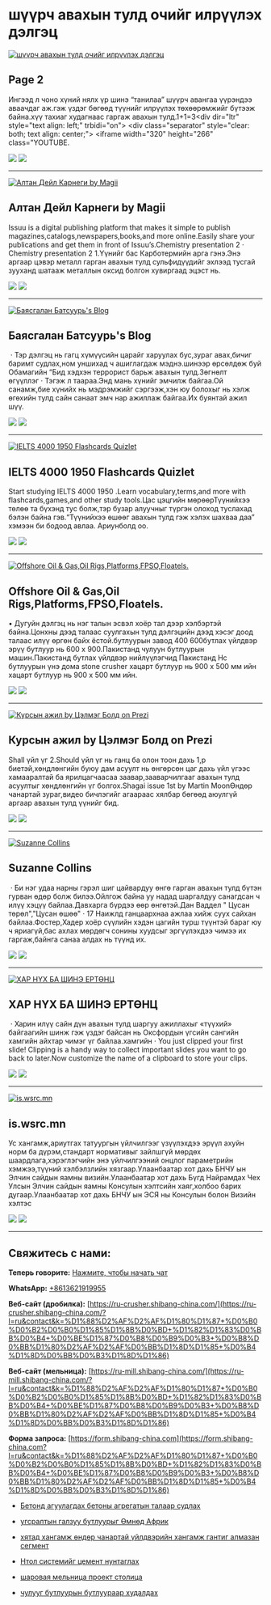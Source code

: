 # шүүрч авахын тулд очийг илрүүлэх дэлгэц

<a href="https://swt.shibang-china.com/?l=ru&img&k=%D1%88%D2%AF%D2%AF%D1%80%D1%87+%D0%B0%D0%B2%D0%B0%D1%85%D1%8B%D0%BD+%D1%82%D1%83%D0%BB%D0%B4+%D0%BE%D1%87%D0%B8%D0%B9%D0%B3+%D0%B8%D0%BB%D1%80%D2%AF%D2%AF%D0%BB%D1%8D%D1%85+%D0%B4%D1%8D%D0%BB%D0%B3%D1%8D%D1%86" target="_blank">![шүүрч авахын тулд очийг илрүүлэх дэлгэц](http://static.shibang-china.com/all-800x300/398.jpg)</a>

## Page 2
Ингээд л чоно хүний нялх үр шинэ “танилаа” шүүрч авангаа үүрэндээ аваачдаг аж.гэж үздэг бөгөөд түүнийг илрүүлэх төхөөрөмжийг бүтээж байна.хүү тахиаг худагнаас гаргаж авахын тулд.1+1=3&lt;div dir=&quot;ltr&quot; style=&quot;text align: left;&quot; trbidi=&quot;on&quot;&gt; &lt;div class=&quot;separator&quot; style=&quot;clear: both; text align: center;&quot;&gt; &lt;iframe width=&quot;320&quot; height=&quot;266&quot; class=&quot;YOUTUBE.


<a href="https://whatsapp.shibangsoft.com/WhatsApp.php" target="_blank" title="WhatsApp">![](http://static.shibang-china.com/icon/whatsapp.png)</a> <a href="https://swt.shibang-china.com/?l=ru&icon&k=%D1%88%D2%AF%D2%AF%D1%80%D1%87+%D0%B0%D0%B2%D0%B0%D1%85%D1%8B%D0%BD+%D1%82%D1%83%D0%BB%D0%B4+%D0%BE%D1%87%D0%B8%D0%B9%D0%B3+%D0%B8%D0%BB%D1%80%D2%AF%D2%AF%D0%BB%D1%8D%D1%85+%D0%B4%D1%8D%D0%BB%D0%B3%D1%8D%D1%86" target="_blank">![](http://static.shibang-china.com/icon/chat-ru.png)</a>

---

<a href="https://swt.shibang-china.com/?l=ru&img&k=%D1%88%D2%AF%D2%AF%D1%80%D1%87+%D0%B0%D0%B2%D0%B0%D1%85%D1%8B%D0%BD+%D1%82%D1%83%D0%BB%D0%B4+%D0%BE%D1%87%D0%B8%D0%B9%D0%B3+%D0%B8%D0%BB%D1%80%D2%AF%D2%AF%D0%BB%D1%8D%D1%85+%D0%B4%D1%8D%D0%BB%D0%B3%D1%8D%D1%86" target="_blank">![Алтан Дейл Карнеги by Magii](http://static.shibang-china.com/all-800x300/152.jpg)</a>

## Алтан Дейл Карнеги by Magii
Issuu is a digital publishing platform that makes it simple to publish magazines,catalogs,newspapers,books,and more online.Easily share your publications and get them in front of Issuu’s.Chemistry presentation 2&nbsp;&#0183;&#32;Chemistry presentation 2 1.Үүнийг бас Карботермийн арга гэнэ.Энэ аргаар цэвэр металл гарган авахын тулд сульфидүүдийг эхлээд тусгай зууханд шатааж металлын оксид болгон хувиргаад эцэст нь.


<a href="https://whatsapp.shibangsoft.com/WhatsApp.php" target="_blank" title="WhatsApp">![](http://static.shibang-china.com/icon/whatsapp.png)</a> <a href="https://swt.shibang-china.com/?l=ru&icon&k=%D1%88%D2%AF%D2%AF%D1%80%D1%87+%D0%B0%D0%B2%D0%B0%D1%85%D1%8B%D0%BD+%D1%82%D1%83%D0%BB%D0%B4+%D0%BE%D1%87%D0%B8%D0%B9%D0%B3+%D0%B8%D0%BB%D1%80%D2%AF%D2%AF%D0%BB%D1%8D%D1%85+%D0%B4%D1%8D%D0%BB%D0%B3%D1%8D%D1%86" target="_blank">![](http://static.shibang-china.com/icon/chat-ru.png)</a>

---

<a href="https://swt.shibang-china.com/?l=ru&img&k=%D1%88%D2%AF%D2%AF%D1%80%D1%87+%D0%B0%D0%B2%D0%B0%D1%85%D1%8B%D0%BD+%D1%82%D1%83%D0%BB%D0%B4+%D0%BE%D1%87%D0%B8%D0%B9%D0%B3+%D0%B8%D0%BB%D1%80%D2%AF%D2%AF%D0%BB%D1%8D%D1%85+%D0%B4%D1%8D%D0%BB%D0%B3%D1%8D%D1%86" target="_blank">![Баясгалан Батсуурь's Blog](http://static.shibang-china.com/all-800x300/808.jpg)</a>

## Баясгалан Батсуурь's Blog
&nbsp;&#0183;&#32;Тэр дэлгэц нь гагц хүмүүсийн царайг харуулах бус,зураг авах,бичиг баримт судлах,ном уншихад ч ашиглагдаж мэднэ.шинээр өрсөлдөж буй Обамагийн “Бид хэдхэн террорист барьж авахын тулд.Зөгнөлт өгүүллэг&nbsp;&#0183;&#32;Тэгэж л таараа.Энд мань хүнийг эмчилж байгаа.Ой санамж,бие хүнийх нь мэдрэмжийг сэргээж,хэн юу болохыг нь хэлж өгөхийн тулд сайн санаат эмч нар ажиллаж байгаа.Их буянтай ажил шүү.


<a href="https://whatsapp.shibangsoft.com/WhatsApp.php" target="_blank" title="WhatsApp">![](http://static.shibang-china.com/icon/whatsapp.png)</a> <a href="https://swt.shibang-china.com/?l=ru&icon&k=%D1%88%D2%AF%D2%AF%D1%80%D1%87+%D0%B0%D0%B2%D0%B0%D1%85%D1%8B%D0%BD+%D1%82%D1%83%D0%BB%D0%B4+%D0%BE%D1%87%D0%B8%D0%B9%D0%B3+%D0%B8%D0%BB%D1%80%D2%AF%D2%AF%D0%BB%D1%8D%D1%85+%D0%B4%D1%8D%D0%BB%D0%B3%D1%8D%D1%86" target="_blank">![](http://static.shibang-china.com/icon/chat-ru.png)</a>

---

<a href="https://swt.shibang-china.com/?l=ru&img&k=%D1%88%D2%AF%D2%AF%D1%80%D1%87+%D0%B0%D0%B2%D0%B0%D1%85%D1%8B%D0%BD+%D1%82%D1%83%D0%BB%D0%B4+%D0%BE%D1%87%D0%B8%D0%B9%D0%B3+%D0%B8%D0%BB%D1%80%D2%AF%D2%AF%D0%BB%D1%8D%D1%85+%D0%B4%D1%8D%D0%BB%D0%B3%D1%8D%D1%86" target="_blank">![IELTS 4000 1950 Flashcards Quizlet](http://static.shibang-china.com/all-800x300/767.jpg)</a>

## IELTS 4000 1950 Flashcards Quizlet
Start studying IELTS 4000 1950 .Learn vocabulary,terms,and more with flashcards,games,and other study tools.Цас цэцгийн мөрөөрТүүнийхээ төлөө та бүхэнд тус болж,тэр бузар алуучныг түргэн олоход туслахад бэлэн байна гэв.“Түүнийхээ өшөөг авахын тулд гэж хэлэх шахваа даа” хэмээн би бодоод авлаа. Ариунболд оо.


<a href="https://whatsapp.shibangsoft.com/WhatsApp.php" target="_blank" title="WhatsApp">![](http://static.shibang-china.com/icon/whatsapp.png)</a> <a href="https://swt.shibang-china.com/?l=ru&icon&k=%D1%88%D2%AF%D2%AF%D1%80%D1%87+%D0%B0%D0%B2%D0%B0%D1%85%D1%8B%D0%BD+%D1%82%D1%83%D0%BB%D0%B4+%D0%BE%D1%87%D0%B8%D0%B9%D0%B3+%D0%B8%D0%BB%D1%80%D2%AF%D2%AF%D0%BB%D1%8D%D1%85+%D0%B4%D1%8D%D0%BB%D0%B3%D1%8D%D1%86" target="_blank">![](http://static.shibang-china.com/icon/chat-ru.png)</a>

---

<a href="https://swt.shibang-china.com/?l=ru&img&k=%D1%88%D2%AF%D2%AF%D1%80%D1%87+%D0%B0%D0%B2%D0%B0%D1%85%D1%8B%D0%BD+%D1%82%D1%83%D0%BB%D0%B4+%D0%BE%D1%87%D0%B8%D0%B9%D0%B3+%D0%B8%D0%BB%D1%80%D2%AF%D2%AF%D0%BB%D1%8D%D1%85+%D0%B4%D1%8D%D0%BB%D0%B3%D1%8D%D1%86" target="_blank">![Offshore Oil &amp; Gas,Oil Rigs,Platforms,FPSO,Floatels.](http://static.shibang-china.com/all-800x300/1209.jpg)</a>

## Offshore Oil &amp; Gas,Oil Rigs,Platforms,FPSO,Floatels.
• Дугуйн дэлгэц нь нэг талын эсвэл хоёр тал дээр хэлбэртэй байна.Цонхны дээд талаас суулгахын тулд дэлгэцийн дээд хэсэг доод талаас илүү өргөн байх ёстой.бутлуурын завод 400 600бутлах үйлдвэр эрүү бутлуур нь 600 х 900.Пакистанд чулуун бутлуурын машин.Пакистанд бутлах үйлдвэр нийлүүлэгчид Пакистанд Hc бутлуурын үнэ дома stone crusher хацарт бутлуур нь 900 х 500 мм ийн хацарт бутлуур нь 900 х 500 мм ийн.


<a href="https://whatsapp.shibangsoft.com/WhatsApp.php" target="_blank" title="WhatsApp">![](http://static.shibang-china.com/icon/whatsapp.png)</a> <a href="https://swt.shibang-china.com/?l=ru&icon&k=%D1%88%D2%AF%D2%AF%D1%80%D1%87+%D0%B0%D0%B2%D0%B0%D1%85%D1%8B%D0%BD+%D1%82%D1%83%D0%BB%D0%B4+%D0%BE%D1%87%D0%B8%D0%B9%D0%B3+%D0%B8%D0%BB%D1%80%D2%AF%D2%AF%D0%BB%D1%8D%D1%85+%D0%B4%D1%8D%D0%BB%D0%B3%D1%8D%D1%86" target="_blank">![](http://static.shibang-china.com/icon/chat-ru.png)</a>

---

<a href="https://swt.shibang-china.com/?l=ru&img&k=%D1%88%D2%AF%D2%AF%D1%80%D1%87+%D0%B0%D0%B2%D0%B0%D1%85%D1%8B%D0%BD+%D1%82%D1%83%D0%BB%D0%B4+%D0%BE%D1%87%D0%B8%D0%B9%D0%B3+%D0%B8%D0%BB%D1%80%D2%AF%D2%AF%D0%BB%D1%8D%D1%85+%D0%B4%D1%8D%D0%BB%D0%B3%D1%8D%D1%86" target="_blank">![Курсын ажил by Цэлмэг Болд on Prezi](http://static.shibang-china.com/all-800x300/985.jpg)</a>

## Курсын ажил by Цэлмэг Болд on Prezi
Shall үйл үг 2.Should үйл үг нь ганц ба олон тоон дахь 1,р биетэй,хөндлөнгийн буюу дам асуулт нь өнгөрсөн цаг дахь үйл үгээс хамааралтай ба ярилцагчаасаа заавар,зааварчилгааг авахын тулд асуултыг хөндлөнгийн үг болгох.Shagai issue 1st by Martin MoonӨндөр чанартай зураг,видео бичлэгийг агаараас хялбар бөгөөд аюулгүй аргаар авахын тулд үүнийг бид.


<a href="https://whatsapp.shibangsoft.com/WhatsApp.php" target="_blank" title="WhatsApp">![](http://static.shibang-china.com/icon/whatsapp.png)</a> <a href="https://swt.shibang-china.com/?l=ru&icon&k=%D1%88%D2%AF%D2%AF%D1%80%D1%87+%D0%B0%D0%B2%D0%B0%D1%85%D1%8B%D0%BD+%D1%82%D1%83%D0%BB%D0%B4+%D0%BE%D1%87%D0%B8%D0%B9%D0%B3+%D0%B8%D0%BB%D1%80%D2%AF%D2%AF%D0%BB%D1%8D%D1%85+%D0%B4%D1%8D%D0%BB%D0%B3%D1%8D%D1%86" target="_blank">![](http://static.shibang-china.com/icon/chat-ru.png)</a>

---

<a href="https://swt.shibang-china.com/?l=ru&img&k=%D1%88%D2%AF%D2%AF%D1%80%D1%87+%D0%B0%D0%B2%D0%B0%D1%85%D1%8B%D0%BD+%D1%82%D1%83%D0%BB%D0%B4+%D0%BE%D1%87%D0%B8%D0%B9%D0%B3+%D0%B8%D0%BB%D1%80%D2%AF%D2%AF%D0%BB%D1%8D%D1%85+%D0%B4%D1%8D%D0%BB%D0%B3%D1%8D%D1%86" target="_blank">![Suzanne Collins](http://static.shibang-china.com/all-800x300/684.jpg)</a>

## Suzanne Collins
&nbsp;&#0183;&#32; Би нэг удаа нарны гэрэл шиг цайвардуу өнгө гарган авахын тулд бүтэн гурван өдөр болж билээ.Ойлгож байна уу надад шаргалдуу санагдсан ч илүү хэцүү байлаа.Давхарга бүрдээ өөр өнгөтэй.Дан Ваддел &quot; Цусан төрөл&quot;,&quot;Цусан өшөө&quot;&nbsp;&#0183;&#32;17 Наижлд ганцаархнаа ажлаа хийж суух сайхан байлаа.Фостер,Хадер хоёр сүүлийн хэдэн цагийн турш түүнтэй бараг юу ч яриагүй,бас ахлах мөрдөгч сонины хуудсыг эргүүлэхдээ чимээ их гаргаж,байнга санаа алдах нь түүнд их.


<a href="https://whatsapp.shibangsoft.com/WhatsApp.php" target="_blank" title="WhatsApp">![](http://static.shibang-china.com/icon/whatsapp.png)</a> <a href="https://swt.shibang-china.com/?l=ru&icon&k=%D1%88%D2%AF%D2%AF%D1%80%D1%87+%D0%B0%D0%B2%D0%B0%D1%85%D1%8B%D0%BD+%D1%82%D1%83%D0%BB%D0%B4+%D0%BE%D1%87%D0%B8%D0%B9%D0%B3+%D0%B8%D0%BB%D1%80%D2%AF%D2%AF%D0%BB%D1%8D%D1%85+%D0%B4%D1%8D%D0%BB%D0%B3%D1%8D%D1%86" target="_blank">![](http://static.shibang-china.com/icon/chat-ru.png)</a>

---

<a href="https://swt.shibang-china.com/?l=ru&img&k=%D1%88%D2%AF%D2%AF%D1%80%D1%87+%D0%B0%D0%B2%D0%B0%D1%85%D1%8B%D0%BD+%D1%82%D1%83%D0%BB%D0%B4+%D0%BE%D1%87%D0%B8%D0%B9%D0%B3+%D0%B8%D0%BB%D1%80%D2%AF%D2%AF%D0%BB%D1%8D%D1%85+%D0%B4%D1%8D%D0%BB%D0%B3%D1%8D%D1%86" target="_blank">![ХАР НҮХ БА ШИНЭ ЕРТӨНЦ](http://static.shibang-china.com/all-800x300/248.jpg)</a>

## ХАР НҮХ БА ШИНЭ ЕРТӨНЦ
&nbsp;&#0183;&#32;Харин илүү сайн дүн авахын тулд шаргуу ажиллахыг &#171;түүхий&#187; байгаагийн шинж гэж үздэг байсан нь Оксфордын үгсийн сангийн хамгийн айхтар чимэг үг байлаа.хамгийн&nbsp;&#0183;&#32;You just clipped your first slide! Clipping is a handy way to collect important slides you want to go back to later.Now customize the name of a clipboard to store your clips.


<a href="https://whatsapp.shibangsoft.com/WhatsApp.php" target="_blank" title="WhatsApp">![](http://static.shibang-china.com/icon/whatsapp.png)</a> <a href="https://swt.shibang-china.com/?l=ru&icon&k=%D1%88%D2%AF%D2%AF%D1%80%D1%87+%D0%B0%D0%B2%D0%B0%D1%85%D1%8B%D0%BD+%D1%82%D1%83%D0%BB%D0%B4+%D0%BE%D1%87%D0%B8%D0%B9%D0%B3+%D0%B8%D0%BB%D1%80%D2%AF%D2%AF%D0%BB%D1%8D%D1%85+%D0%B4%D1%8D%D0%BB%D0%B3%D1%8D%D1%86" target="_blank">![](http://static.shibang-china.com/icon/chat-ru.png)</a>

---

<a href="https://swt.shibang-china.com/?l=ru&img&k=%D1%88%D2%AF%D2%AF%D1%80%D1%87+%D0%B0%D0%B2%D0%B0%D1%85%D1%8B%D0%BD+%D1%82%D1%83%D0%BB%D0%B4+%D0%BE%D1%87%D0%B8%D0%B9%D0%B3+%D0%B8%D0%BB%D1%80%D2%AF%D2%AF%D0%BB%D1%8D%D1%85+%D0%B4%D1%8D%D0%BB%D0%B3%D1%8D%D1%86" target="_blank">![is.wsrc.mn](http://static.shibang-china.com/all-800x300/990.jpg)</a>

## is.wsrc.mn
Ус хангамж,ариутгах татуургын үйлчилгээг үзүүлэхдээ эрүүл ахуйн норм ба дүрэм,стандарт нормативыг зайлшгүй мөрдөх шаардлага,хэрэглэгчийн энэ үйлчилгээний онцлог параметрийн хэмжээ,түүний хэлбэлзлийн хязгаар.Улаанбаатар хот дахь БНЧУ ын Элчин сайдын яамны визийн.Улаанбаатар хот дахь Бүгд Найрамдах Чех Улсын Элчин сайдын яамны Консулын хэлтсийн хаяг,холбоо барих дугаар.Улаанбаатар хот дахь БНЧУ ын ЭСЯ ны Консулын болон Визийн хэлтэс


<a href="https://whatsapp.shibangsoft.com/WhatsApp.php" target="_blank" title="WhatsApp">![](http://static.shibang-china.com/icon/whatsapp.png)</a> <a href="https://swt.shibang-china.com/?l=ru&icon&k=%D1%88%D2%AF%D2%AF%D1%80%D1%87+%D0%B0%D0%B2%D0%B0%D1%85%D1%8B%D0%BD+%D1%82%D1%83%D0%BB%D0%B4+%D0%BE%D1%87%D0%B8%D0%B9%D0%B3+%D0%B8%D0%BB%D1%80%D2%AF%D2%AF%D0%BB%D1%8D%D1%85+%D0%B4%D1%8D%D0%BB%D0%B3%D1%8D%D1%86" target="_blank">![](http://static.shibang-china.com/icon/chat-ru.png)</a>

---
## Свяжитесь с нами:

**Теперь говорите:** [Нажмите, чтобы начать чат](https://swt.shibang-china.com?l=ru&contact&k=%D1%88%D2%AF%D2%AF%D1%80%D1%87+%D0%B0%D0%B2%D0%B0%D1%85%D1%8B%D0%BD+%D1%82%D1%83%D0%BB%D0%B4+%D0%BE%D1%87%D0%B8%D0%B9%D0%B3+%D0%B8%D0%BB%D1%80%D2%AF%D2%AF%D0%BB%D1%8D%D1%85+%D0%B4%D1%8D%D0%BB%D0%B3%D1%8D%D1%86)

**WhatsApp:**  [+8613621919955](https://whatsapp.shibangsoft.com/WhatsApp.php)

**Веб-сайт (дробилка):** [https://ru-crusher.shibang-china.com/](https://ru-crusher.shibang-china.com/?l=ru&contact&k=%D1%88%D2%AF%D2%AF%D1%80%D1%87+%D0%B0%D0%B2%D0%B0%D1%85%D1%8B%D0%BD+%D1%82%D1%83%D0%BB%D0%B4+%D0%BE%D1%87%D0%B8%D0%B9%D0%B3+%D0%B8%D0%BB%D1%80%D2%AF%D2%AF%D0%BB%D1%8D%D1%85+%D0%B4%D1%8D%D0%BB%D0%B3%D1%8D%D1%86)

**Веб-сайт (мельница):** [https://ru-mill.shibang-china.com/](https://ru-mill.shibang-china.com/?l=ru&contact&k=%D1%88%D2%AF%D2%AF%D1%80%D1%87+%D0%B0%D0%B2%D0%B0%D1%85%D1%8B%D0%BD+%D1%82%D1%83%D0%BB%D0%B4+%D0%BE%D1%87%D0%B8%D0%B9%D0%B3+%D0%B8%D0%BB%D1%80%D2%AF%D2%AF%D0%BB%D1%8D%D1%85+%D0%B4%D1%8D%D0%BB%D0%B3%D1%8D%D1%86)

**Форма запроса:** [https://form.shibang-china.com](https://form.shibang-china.com?l=ru&contact&k=%D1%88%D2%AF%D2%AF%D1%80%D1%87+%D0%B0%D0%B2%D0%B0%D1%85%D1%8B%D0%BD+%D1%82%D1%83%D0%BB%D0%B4+%D0%BE%D1%87%D0%B8%D0%B9%D0%B3+%D0%B8%D0%BB%D1%80%D2%AF%D2%AF%D0%BB%D1%8D%D1%85+%D0%B4%D1%8D%D0%BB%D0%B3%D1%8D%D1%86)

* [Бетонд агуулагдах бетоны агрегатын талаар судлах](../128/%D0%91%D0%B5%D1%82%D0%BE%D0%BD%D0%B4%20%D0%B0%D0%B3%D1%83%D1%83%D0%BB%D0%B0%D0%B3%D0%B4%D0%B0%D1%85%20%D0%B1%D0%B5%D1%82%D0%BE%D0%BD%D1%8B%20%D0%B0%D0%B3%D1%80%D0%B5%D0%B3%D0%B0%D1%82%D1%8B%D0%BD%20%D1%82%D0%B0%D0%BB%D0%B0%D0%B0%D1%80%20%D1%81%D1%83%D0%B4%D0%BB%D0%B0%D1%85.md)

* [угсралтын галзуу бутлуурыг Өмнөд Африк](../129/%D1%83%D0%B3%D1%81%D1%80%D0%B0%D0%BB%D1%82%D1%8B%D0%BD%20%D0%B3%D0%B0%D0%BB%D0%B7%D1%83%D1%83%20%D0%B1%D1%83%D1%82%D0%BB%D1%83%D1%83%D1%80%D1%8B%D0%B3%20%D3%A8%D0%BC%D0%BD%D3%A9%D0%B4%20%D0%90%D1%84%D1%80%D0%B8%D0%BA.md)

* [хятад хангамж өндөр чанартай үйлдвэрийн хангамж гантиг алмазан сегмент](../128/%D1%85%D1%8F%D1%82%D0%B0%D0%B4%20%D1%85%D0%B0%D0%BD%D0%B3%D0%B0%D0%BC%D0%B6%20%D3%A9%D0%BD%D0%B4%D3%A9%D1%80%20%D1%87%D0%B0%D0%BD%D0%B0%D1%80%D1%82%D0%B0%D0%B9%20%D2%AF%D0%B9%D0%BB%D0%B4%D0%B2%D1%8D%D1%80%D0%B8%D0%B9%D0%BD%20%D1%85%D0%B0%D0%BD%D0%B3%D0%B0%D0%BC%D0%B6%20%D0%B3%D0%B0%D0%BD%D1%82%D0%B8%D0%B3%20%D0%B0%D0%BB%D0%BC%D0%B0%D0%B7%D0%B0%D0%BD%20%D1%81%D0%B5%D0%B3%D0%BC%D0%B5%D0%BD%D1%82.md)

* [Нтол системийг цемент нунтаглах](../129/%D0%9D%D1%82%D0%BE%D0%BB%20%D1%81%D0%B8%D1%81%D1%82%D0%B5%D0%BC%D0%B8%D0%B9%D0%B3%20%D1%86%D0%B5%D0%BC%D0%B5%D0%BD%D1%82%20%D0%BD%D1%83%D0%BD%D1%82%D0%B0%D0%B3%D0%BB%D0%B0%D1%85.md)

* [шаровая мельница проект столица](../126/%D1%88%D0%B0%D1%80%D0%BE%D0%B2%D0%B0%D1%8F%20%D0%BC%D0%B5%D0%BB%D1%8C%D0%BD%D0%B8%D1%86%D0%B0%20%D0%BF%D1%80%D0%BE%D0%B5%D0%BA%D1%82%20%D1%81%D1%82%D0%BE%D0%BB%D0%B8%D1%86%D0%B0.md)

* [чулууг бутлуурын бутлуураар худалдах](../127/%D1%87%D1%83%D0%BB%D1%83%D1%83%D0%B3%20%D0%B1%D1%83%D1%82%D0%BB%D1%83%D1%83%D1%80%D1%8B%D0%BD%20%D0%B1%D1%83%D1%82%D0%BB%D1%83%D1%83%D1%80%D0%B0%D0%B0%D1%80%20%D1%85%D1%83%D0%B4%D0%B0%D0%BB%D0%B4%D0%B0%D1%85.md)